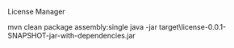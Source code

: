 License Manager 

mvn clean package assembly:single
java -jar target\license-0.0.1-SNAPSHOT-jar-with-dependencies.jar
